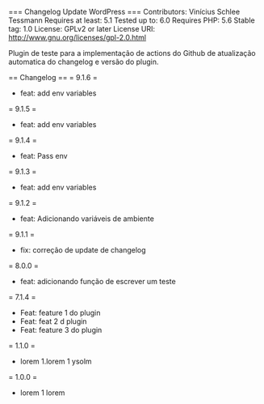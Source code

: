 === Changelog Update WordPress ===
Contributors: Vinícius Schlee Tessmann
Requires at least: 5.1
Tested up to: 6.0
Requires PHP: 5.6
Stable tag: 1.0
License: GPLv2 or later
License URI: http://www.gnu.org/licenses/gpl-2.0.html

Plugin de teste para a implementação de actions do Github de atualização automatica do changelog e versão do plugin.

== Changelog ==
= 9.1.6 =
 * feat: add env variables
 
= 9.1.5 =
 * feat: add env variables
 
= 9.1.4 =
 * feat: Pass env
 
= 9.1.3 =
 * feat: add env variables
 
= 9.1.2 =
 * feat: Adicionando variáveis de ambiente
 
= 9.1.1 =
 * fix: correção de update de changelog
 
= 8.0.0 =
 * feat: adicionando função de escrever um teste
 
= 7.1.4 =
 * Feat: feature 1 do plugin
 * Feat: feat 2 d plugin
 * Feat: feature 3 do plugin
 
= 1.1.0 =
* lorem 1.lorem 1 ysolm

= 1.0.0 =
* lorem 1 lorem 